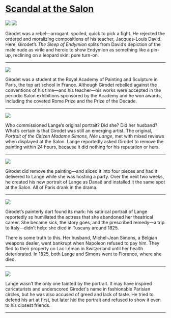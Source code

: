# [Scandal at the Salon](http://artstories.artsmia.org/#/stories/1146)

![](http://cdn.dx.artsmia.org/thumbs/tn_2014_TDX_MIAArtStories_283.jpg)
![](http://cdn.dx.artsmia.org/thumbs/tn_2014_TDX_MIAArtStories_275.jpg)

Girodet was a rebel—arrogant, spoiled, quick to pick a fight. He rejected the ordered and moralizing compositions of his teacher, Jacques-Louis David. Here, Girodet’s *The Sleep of Endymion* splits from David’s depiction of the male nude as virile and heroic to show Endymion as something like a pin-up, reclining on a leopard skin: pure turn-on.

---

![](http://cdn.dx.artsmia.org/thumbs/tn_2014_TDX_MIAArtStories_294.jpg)

Girodet was a student at the Royal Academy of Painting and Sculpture in Paris, the top art school in France. Although Girodet rebelled against the conventions of his time—and his teacher—his works were accepted in the periodic Salon exhibitions sponsored by the Academy and he won awards, including the coveted Rome Prize and the Prize of the Decade. 

---

![](http://cdn.dx.artsmia.org/thumbs/tn_2014_TDX_MIAArtStories_421.jpg)

Who commissioned Lange’s original portrait? Did she? Did her husband? What’s certain is that Girodet was still an emerging artist. The original, *Portrait of the Citizen Madame Simons, Née Lange*, met with mixed reviews when displayed at the Salon. Lange reportedly asked Girodet to remove the painting within 24 hours, because it did nothing for his reputation or hers. 

---

![](http://cdn.dx.artsmia.org/thumbs/tn_2014_TDX_MIAArtStories_422.jpg)

Girodet did remove the painting—and sliced it into four pieces and had it delivered to Lange while she was hosting a party. Over the next two weeks, he created his new portrait of Lange as Danaë and installed it the same spot at the Salon. All of Paris drank in the drama.

---

![](http://cdn.dx.artsmia.org/thumbs/tn_mia_47846a.jpg)

Girodet’s painterly dart found its mark: his satirical portrait of Lange reportedly so humiliated the actress that she abandoned her theatrical career. She became sick, the story goes, and the prescribed remedy—a trip to Italy—didn’t help: she died in Tuscany around 1825. 

There is some truth to this. Her husband, Michel-Jean Simons, a Belgian weapons dealer, went bankrupt when Napoleon refused to pay him. They fled to their property on Lac Léman in Switzerland until her health deteriorated. In 1825, both Lange and Simons went to Florence, where she died.

---

![](http://cdn.dx.artsmia.org/thumbs/tn_2014_TDX_MIAArtStories_277.jpg)

Lange wasn’t the only one tainted by the portrait. It may have inspired caricaturists and underscored Girodet's name in fashionable Parisian circles, but he was also accused of greed and lack of taste. He tried to defend his art at first, but later hid the portrait and refused to show it even to his closest friends.

---
